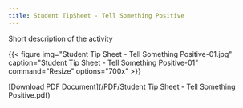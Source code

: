 ```yaml
---
title: Student TipSheet - Tell Something Positive
---
```


Short description of the activity

{{< figure
img="Student Tip Sheet - Tell Something Positive-01.jpg"
caption="Student Tip Sheet - Tell Something Positive-01"
command="Resize"
options="700x" >}}

[Download PDF Document](/PDF/Student Tip Sheet - Tell Something Positive.pdf)
